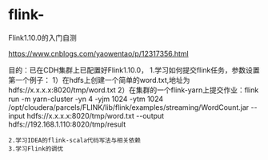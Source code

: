 # flink-
Flink1.10.0的入门自测

https://www.cnblogs.com/yaowentao/p/12317356.html

目的：已在CDH集群上已配置好Flink1.10.0， 
    1.学习如何提交flink任务，参数设置
    第一个例子：
    1）在hdfs上创建一个简单的word.txt,地址为hdfs://x.x.x.x:8020/tmp/word.txt
    2）在集群的一个flink-yarn上提交作业：flink run -m yarn-cluster -yn 4 -yjm 1024 -ytm 1024 /opt/cloudera/parcels/FLINK/lib/flink/examples/streaming/WordCount.jar --input hdfs://x.x.x.x:8020/tmp/word.txt --output hdfs://192.168.1.110:8020/tmp/result
    
    2.学习IDEA的flink-scala代码写法与相关依赖
    3.学习Flink的调优
